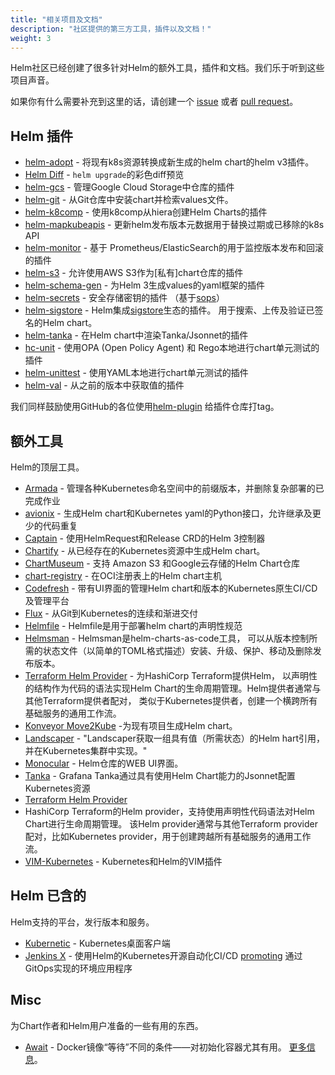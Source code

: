 ```yaml
---
title: "相关项目及文档"
description: "社区提供的第三方工具，插件以及文档！"
weight: 3
---
```


Helm社区已经创建了很多针对Helm的额外工具，插件和文档。我们乐于听到这些项目声音。

如果你有什么需要补充到这里的话，请创建一个 [issue](https://github.com/helm/helm-www/issues) 或者
[pull request](https://github.com/helm/helm-www/pulls)。

## Helm 插件

- [helm-adopt](https://github.com/HamzaZo/helm-adopt) - 将现有k8s资源转换成新生成的helm
chart的helm v3插件。
- [Helm Diff](https://github.com/databus23/helm-diff) - `helm upgrade`的彩色diff预览
- [helm-gcs](https://github.com/hayorov/helm-gcs) - 管理Google Cloud Storage中仓库的插件
- [helm-git](https://github.com/aslafy-z/helm-git) - 从Git仓库中安装chart并检索values文件。
- [helm-k8comp](https://github.com/cststack/k8comp) - 使用k8comp从hiera创建Helm Charts的插件
- [helm-mapkubeapis](https://github.com/helm/helm-mapkubeapis) - 更新helm发布版本元数据用于替换过期或已移除的k8s API
- [helm-monitor](https://github.com/ContainerSolutions/helm-monitor) - 基于
  Prometheus/ElasticSearch的用于监控版本发布和回滚的插件
- [helm-s3](https://github.com/hypnoglow/helm-s3) - 允许使用AWS S3作为[私有]chart仓库的插件
- [helm-schema-gen](https://github.com/karuppiah7890/helm-schema-gen) - 为Helm
  3生成values的yaml框架的插件
- [helm-secrets](https://github.com/jkroepke/helm-secrets) - 安全存储密钥的插件
  （基于[sops](https://github.com/mozilla/sops)）
- [helm-sigstore](https://github.com/sigstore/helm-sigstore) - Helm集成[sigstore](https://sigstore.dev/)生态的插件。
用于搜索、上传及验证已签名的Helm chart。
- [helm-tanka](https://github.com/Duologic/helm-tanka) - 在Helm chart中渲染Tanka/Jsonnet的插件
- [hc-unit](https://github.com/xchapter7x/hcunit) - 使用OPA (Open Policy Agent) 和 Rego本地进行chart单元测试的插件
- [helm-unittest](https://github.com/quintush/helm-unittest) - 使用YAML本地进行chart单元测试的插件
- [helm-val](https://github.com/HamzaZo/helm-val) - 从之前的版本中获取值的插件

我们同样鼓励使用GitHub的各位使用[helm-plugin](https://github.com/search?q=topic%3Ahelm-plugin&type=Repositories)
给插件仓库打tag。

## 额外工具

Helm的顶层工具。

- [Armada](https://airshipit.readthedocs.io/projects/armada/en/latest/) - 管理各种Kubernetes命名空间中的前缀版本，并删除复杂部署的已完成作业
- [avionix](https://github.com/zbrookle/avionix) - 生成Helm chart和Kubernetes yaml的Python接口，允许继承及更少的代码重复
- [Captain](https://github.com/alauda/captain) - 使用HelmRequest和Release CRD的Helm 3控制器
- [Chartify](https://github.com/appscode/chartify) - 从已经存在的Kubernetes资源中生成Helm chart。
- [ChartMuseum](https://github.com/helm/chartmuseum) - 支持 Amazon S3 和Google云存储的Helm
Chart仓库
- [chart-registry](https://github.com/hangyan/chart-registry) - 在OCI注册表上的Helm chart主机
- [Codefresh](https://codefresh.io) - 带有UI界面的管理Helm chart和版本的Kubernetes原生CI/CD及管理平台
- [Flux](https://fluxcd.io/docs/components/helm/) -  从Git到Kubernetes的连续和渐进交付
- [Helmfile](https://github.com/roboll/helmfile) - Helmfile是用于部署helm chart的声明性规范
- [Helmsman](https://github.com/Praqma/helmsman) - Helmsman是helm-charts-as-code工具，
  可以从版本控制所需的状态文件（以简单的TOML格式描述）安装、升级、保护、移动及删除发布版本。
- [Terraform Helm
  Provider](https://github.com/hashicorp/terraform-provider-helm) - 为HashiCorp Terraform提供Helm，
  以声明性的结构作为代码的语法实现Helm Chart的生命周期管理。Helm提供者通常与其他Terraform提供者配对，
  类似于Kubernetes提供者，创建一个横跨所有基础服务的通用工作流。
- [Konveyor Move2Kube](https://konveyor.io/move2kube/) -为现有项目生成Helm chart。
- [Landscaper](https://github.com/Eneco/landscaper/) - "Landscaper获取一组具有值（所需状态）的Helm
hart引用，并在Kubernetes集群中实现。"
- [Monocular](https://github.com/helm/monocular) - Helm仓库的WEB UI界面。
- [Tanka](https://tanka.dev/helm) - Grafana Tanka通过具有使用Helm Chart能力的Jsonnet配置Kubernetes资源
- [Terraform Helm  Provider](https://github.com/hashicorp/terraform-provider-helm)
- HashiCorp Terraform的Helm provider，支持使用声明性代码语法对Helm Chart进行生命周期管理。
该Helm provider通常与其他Terraform provider配对，比如Kubernetes provider，用于创建跨越所有基础服务的通用工作流。
- [VIM-Kubernetes](https://github.com/andrewstuart/vim-kubernetes) - Kubernetes和Helm的VIM插件

## Helm 已含的

Helm支持的平台，发行版本和服务。

- [Kubernetic](https://kubernetic.com/) - Kubernetes桌面客户端
- [Jenkins X](https://jenkins-x.io/) - 使用Helm的Kubernetes开源自动化CI/CD
  [promoting](https://jenkins-x.io/docs/getting-started/promotion/) 通过GitOps实现的环境应用程序

## Misc

为Chart作者和Helm用户准备的一些有用的东西。

- [Await](https://github.com/saltside/await) - Docker镜像“等待”不同的条件——对初始化容器尤其有用。
  [更多信息](https://blog.slashdeploy.com/2017/02/16/introducing-await/)。

